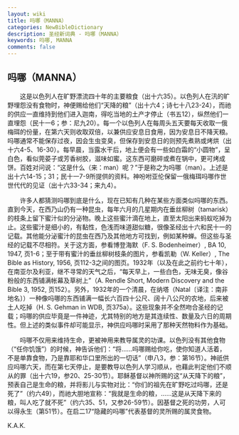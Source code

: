 ```yaml
---
layout: wiki
title: 吗哪（MANNA）
categories: NewBibleDictionary
description: 圣经新词典 - 吗哪（MANNA）
keywords: 吗哪, MANNA
comments: false
---
```


## 吗哪（MANNA）

　　这是以色列人在旷野漂流四十年的主要粮食（出十六35）。以色列人在汛的旷野埋怨没有食物时，神便赐给他们“天降的粮”（出十六4；诗七十八23-24），而祂的供应一直维持到他们进入迦南，得吃当地的土产才停止（书五12），纵然他们一直埋怨（民十一6；参：尼九20）。每一个以色列人在每周头五天要每天收取一俄梅珥的份量，在第六天则收取双倍，以兼供应安息日食用，因为安息日不降天粮。吗哪通常不能保存过夜，因会生虫变臭，但保存到安息日的则预先煮熟或烤烘（出十六4-5、16-30）。每早晨，当露水干后，地上便会有一些如白霜的“小圆物”，呈白色，看似莞荽子或芳香树胶，滋味如蜜。这东西可磨碎或煮在锅中，更可烤成饼。百姓对问说：“这是什么（来：man）呢？”于是称之为吗哪（man）。上述是出十六14-15；31；民十一7-9所提供的资料。神吩咐亚伦保留一俄梅珥吗哪作世世代代的见证（出十六33-34；来九4）。

　　许多人都猜测吗哪到底是什么，现在已知有几种在某些方面类似吗哪的东西。直到今天，在西乃山仍有一种昆虫，每年六月的几星期内在垂丝柳树（tamarisk）的枝条上留下蜜汁似的分泌物。晚上这些蜜汁滴在地上，直至太阳出来蚂蚁吃掉为止。这些蜜汁是细小的，有黏性，色浅而味道甜似糖，很像圣经出十六和民十一的记载。其他能分泌蜜汁的昆虫在西乃及其他地方可找到，例如某种蝉。但这些与圣经的记载不尽相符。关于这方面，参看博登海默（F. S. Bodenheimer）, BA 10, 1947, 页1-6；至于带有蜜汁的垂丝柳树枝条的图片，参看凯勒（W. Keller）, The Bible as History, 1956, 页112-3之间的图页。1932年（以及在此之前约七十年），在南亚尔及利亚，继不寻常的天气之后，“每天早上，一些白色，无味无臭，像谷粉般的东西铺满帐幕及草树上”（A. Rendle Short, Modern Discovery and the Bible 3, 1952, 页152）。另外，1932年的一个清晨，在纳塔（Natal〔译注：南非地名〕）一种像吗哪的东西铺满一幅长六百四十公尺、阔十八公尺的农地，后来被土人吃掉（H. S. Gehman in WDB, 页375a）。这些现象并不全然吻合圣经的记载；吗哪的供应毕竟是一件神迹，尤其特别的地方是其连续性、数量及六日的周期性。但上述的类似事件却可能显示，神供应吗哪时采用了那种天然物料作为基础。

　　吗哪不仅用来维持生命，更被神用来教导属灵的功课。以色列没有其他食物（“任你饥饿”）的时候，神告诉他们：“将……吗哪赐给你吃，使你知道人活着，不是单靠食物，乃是靠耶和华口里所出的一切话”（申八3，参：第16节）。神祇供应吗哪六天，而在第七天停止，是要教导以色列人学习顺从，也藉此判定他们不顺从的罪（出十六19，参20、25-30节）。耶稣基督以神所赐的这“从天降下的粮”，预表自己是生命的粮，并将影儿与实物对比：“你们的祖先在旷野吃过吗哪，还是死了”（约六49），而祂大胆地宣称：“我就是生命的粮，……这是从天降下来的粮，叫人吃了就不死”（约六35、51，又参26-59节）。因基督之死的功劳，人可以得永生（第51节）。在启二17“隐藏的吗哪”代表基督的灵所赐的属灵食物。

K.A.K.








